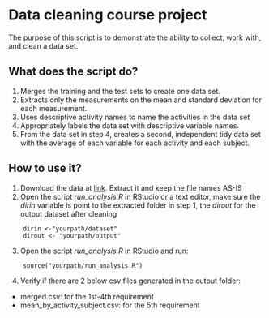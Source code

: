 # Data cleaning course project
The purpose of this script is to demonstrate the ability to collect, work with, and clean a data set.

## What does the script do?
1. Merges the training and the test sets to create one data set.
2. Extracts only the measurements on the mean and standard deviation for each measurement.
3. Uses descriptive activity names to name the activities in the data set
4. Appropriately labels the data set with descriptive variable names.
5. From the data set in step 4, creates a second, independent tidy data set with the average of each variable for each activity and each subject.

## How to use it?
1. Download the data at [link](https://d396qusza40orc.cloudfront.net/getdata%2Fprojectfiles%2FUCI%20HAR%20Dataset.zip "Dataset"). Extract it and keep the file names AS-IS
2. Open the script *run_analysis.R* in RStudio or a text editor, make sure the *dirin* variable is point to the extracted folder in step 1, the *dirout* for the output dataset after cleaning
```
	dirin <-"yourpath/dataset"
	dirout <- "yourpath/output"
```
3. Open the script *run_analysis.R* in RStudio and run:
```
	source("yourpath/run_analysis.R")
```
4. Verify if there are 2 below csv files generated in the output folder:
 - merged.csv: for the 1st-4th requirement
 - mean_by_activity_subject.csv: for the 5th requirement
